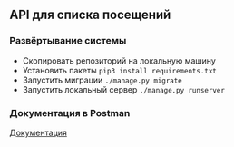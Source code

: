 ## API для списка посещений

### Развёртывание системы

- Скопировать репозиторий на локальную машину
- Установить пакеты ```pip3 install requirements.txt```
- Запустить миграции ```./manage.py migrate```
- Запустить локальный сервер ```./manage.py runserver```

### Документация в Postman

[Документация](https://documenter.getpostman.com/view/13151410/UVREjPnF)